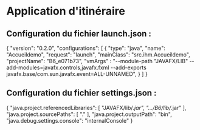 # Application d'itinéraire

## Configuration du fichier launch.json :

{
    "version": "0.2.0",
    "configurations": [
        {
            "type": "java",
            "name": "Accueildemo",
            "request": "launch",
            "mainClass": "src.ihm.Accueildemo",
            "projectName": "B6_e071b73",
            "vmArgs" : "--module-path "JAVAFX/LIB" --add-modules=javafx.controls,javafx.fxml --add-exports javafx.base/com.sun.javafx.event=ALL-UNNAMED",
        }
    ]
}

## Configuration du fichier settings.json :

{
    "java.project.referencedLibraries": [
        "JAVAFX/lib/*.jar",
        ".../B6/lib/*.jar"
    ],
    "java.project.sourcePaths": [
        "."
    ],
    "java.project.outputPath": "bin",
    "java.debug.settings.console": "internalConsole"
}